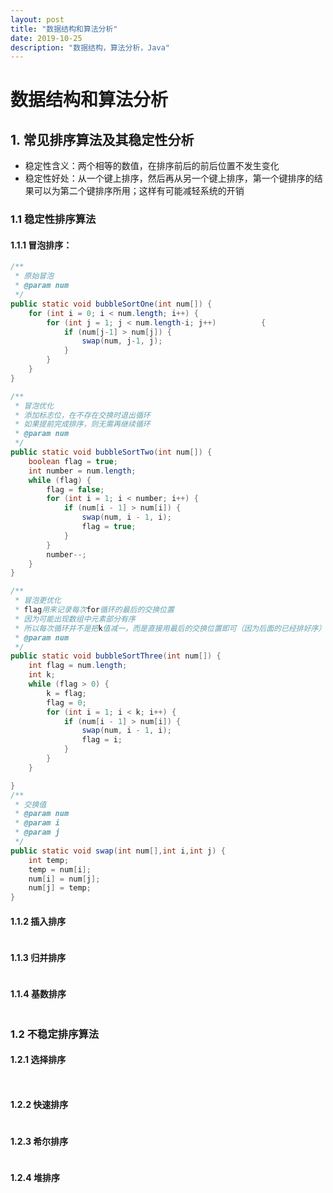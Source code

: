 ```yaml
---
layout: post
title: "数据结构和算法分析"
date: 2019-10-25
description: "数据结构，算法分析，Java"
---
```




# 数据结构和算法分析

## 1. 常见排序算法及其稳定性分析

+ 稳定性含义：两个相等的数值，在排序前后的前后位置不发生变化
+ 稳定性好处：从一个键上排序，然后再从另一个键上排序，第一个键排序的结果可以为第二个键排序所用；这样有可能减轻系统的开销

### 1.1 稳定性排序算法

#### 1.1.1 冒泡排序：

```java
/**
 * 原始冒泡
 * @param num
 */
public static void bubbleSortOne(int num[]) {
    for (int i = 0; i < num.length; i++) {
        for (int j = 1; j < num.length-i; j++) 			{
            if (num[j-1] > num[j]) {
                swap(num, j-1, j);
            }
        }
    }
}

/**
 * 冒泡优化
 * 添加标志位，在不存在交换时退出循环
 * 如果提前完成排序，则无需再继续循环
 * @param num
 */
public static void bubbleSortTwo(int num[]) {
    boolean flag = true;
    int number = num.length;
    while (flag) {
        flag = false;
        for (int i = 1; i < number; i++) {
            if (num[i - 1] > num[i]) {
                swap(num, i - 1, i);
                flag = true;
            }
        }
        number--;
    }
}

/**
 * 冒泡更优化
 * flag用来记录每次for循环的最后的交换位置
 * 因为可能出现数组中元素部分有序
 * 所以每次循环并不是把k值减一，而是直接用最后的交换位置即可（因为后面的已经排好序）
 * @param num
 */
public static void bubbleSortThree(int num[]) {
    int flag = num.length;
    int k;
    while (flag > 0) {
        k = flag;
        flag = 0;
        for (int i = 1; i < k; i++) {
            if (num[i - 1] > num[i]) {
                swap(num, i - 1, i);
                flag = i;
            }
        }
    }

}
/**
 * 交换值
 * @param num
 * @param i
 * @param j
 */
public static void swap(int num[],int i,int j) {
    int temp;
    temp = num[i];
    num[i] = num[j];
    num[j] = temp;
}
```

#### 1.1.2 插入排序

```java

```

#### 1.1.3 归并排序

```

```



#### 1.1.4 基数排序

```

```

### 1.2 不稳定排序算法

#### 1.2.1 选择排序

```


```

#### 1.2.2 快速排序

```

```

#### 1.2.3 希尔排序

```

```

####  1.2.4 堆排序

```

```

